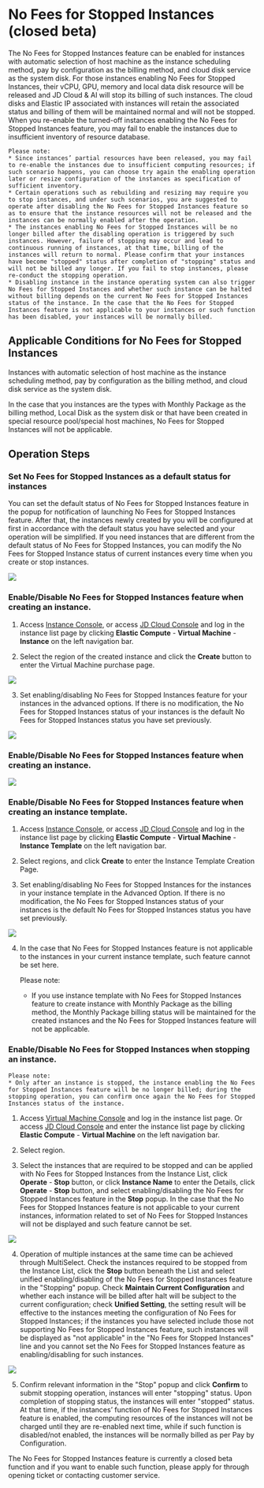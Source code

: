 # No Fees for Stopped Instances (closed beta)

The No Fees for Stopped Instances feature can be enabled for instances with automatic selection of host machine as the instance scheduling method, pay by configuration as the billing method, and cloud disk service as the system disk. For those instances enabling No Fees for Stopped Instances, their vCPU, GPU, memory and local data disk resource will be released and JD Cloud & AI will stop its billing of such instances. The cloud disks and Elastic IP associated with instances will retain the associated status and billing of them will be maintained normal and will not be stopped. When you re-enable the turned-off instances enabling the No Fees for Stopped Instances feature, you may fail to enable the instances due to insufficient inventory of resource database.


	
	Please note:
	* Since instances’ partial resources have been released, you may fail to re-enable the instances due to insufficient computing resources; if such scenario happens, you can choose try again the enabling operation later or resize configuration of the instances as specification of sufficient inventory.
	* Certain operations such as rebuilding and resizing may require you to stop instances, and under such scenarios, you are suggested to operate after disabling the No Fees for Stopped Instances feature so as to ensure that the instance resources will not be released and the instances can be normally enabled after the operation.
	* The instances enabling No Fees for Stopped Instances will be no longer billed after the disabling operation is triggered by such instances. However, failure of stopping may occur and lead to continuous running of instances, at that time, billing of the instances will return to normal. Please confirm that your instances have become "stopped" status after completion of "stopping" status and will not be billed any longer. If you fail to stop instances, please re-conduct the stopping operation.
	* Disabling instance in the instance operating system can also trigger No Fees for Stopped Instances and whether such instance can be halted without billing depends on the current No Fees for Stopped Instances status of the instance. In the case that the No Fees for Stopped Instances feature is not applicable to your instances or such function has been disabled, your instances will be normally billed.


## Applicable Conditions for No Fees for Stopped Instances

Instances with automatic selection of host machine as the instance scheduling method, pay by configuration as the billing method, and cloud disk service as the system disk.

In the case that you instances are the types with Monthly Package as the billing method, Local Disk as the system disk or that have been created in special resource pool/special host machines, No Fees for Stopped Instances will not be applicable.

	

## Operation Steps

### Set No Fees for Stopped Instances as a default status for instances

You can set the default status of No Fees for Stopped Instances feature in the popup for notification of launching No Fees for Stopped Instances feature. After that, the instances newly created by you will be configured at first in accordance with the default status you have selected and your operation will be simplified. If you need instances that are different from the default status of No Fees for Stopped Instances, you can modify the No Fees for Stopped Instance status of current instances every time when you create or stop instances.

![](../../../../../image/vm/uncharge4.png)

### Enable/Disable No Fees for Stopped Instances feature when creating an instance.

1. Access [Instance Console](https://cns-console.jdcloud.com/host/compute/list), or access [JD Cloud Console](https://console.jdcloud.com) and log in the instance list page by clicking **Elastic Compute** - **Virtual Machine** - **Instance** on the left navigation bar.

2. Select the region of the created instance and click the **Create** button to enter the Virtual Machine purchase page.

![](../../../../../image/vm/Getting-Start-Linux-Create-Region.png)

3. Set enabling/disabling No Fees for Stopped Instances feature for your instances in the advanced options. If there is no modification, the No Fees for Stopped Instances status of your instances is the default No Fees for Stopped Instances status you have set previously.

![](../../../../../image/vm/uncharged1.png)

### Enable/Disable No Fees for Stopped Instances feature when creating an instance.

![](../../../../../image/vm/uncharge6.png)

### Enable/Disable No Fees for Stopped Instances feature when creating an instance template.

1. Access [Instance Console](https://cns-console.jdcloud.com/host/compute/list), or access [JD Cloud Console](https://console.jdcloud.com) and log in the instance list page by clicking **Elastic Compute** - **Virtual Machine** - **Instance Template** on the left navigation bar.

2. Select regions, and click **Create** to enter the Instance Template Creation Page.

3. Set enabling/disabling No Fees for Stopped Instances for the instances in your instance template in the Advanced Option. If there is no modification, the No Fees for Stopped Instances status of your instances is the default No Fees for Stopped Instances status you have set previously.

![](../../../../../image/vm/uncharge5.png)

4. In the case that No Fees for Stopped Instances feature is not applicable to the instances in your current instance template, such feature cannot be set here.

	
	Please note:
	* If you use instance template with No Fees for Stopped Instances feature to create instance with Monthly Package as the billing method, the Monthly Package billing status will be maintained for the created instances and the No Fees for Stopped Instances feature will not be applicable.


### Enable/Disable No Fees for Stopped Instances when stopping an instance.



	
	Please note:
	* Only after an instance is stopped, the instance enabling the No Fees for Stopped Instances feature will be no longer billed; during the stopping operation, you can confirm once again the No Fees for Stopped Instances status of the instance.


1. Access [Virtual Machine Console](https://cns-console.jdcloud.com/host/compute/list) and log in the instance list page. Or access [JD Cloud Console](https://console.jdcloud.com) and enter the instance list page by clicking **Elastic Compute** - **Virtual Machine** on the left navigation bar.

2. Select region.

3. Select the instances that are required to be stopped and can be applied with No Fees for Stopped Instances from the Instance List, click **Operate** - **Stop** button, or click **Instance Name** to enter the Details, click **Operate** - **Stop** button, and select enabling/disabling the No Fees for Stopped Instances feature in the **Stop** popup. In the case that the No Fees for Stopped Instances feature is not applicable to your current instances, information related to set of No Fees for Stopped Instances will not be displayed and such feature cannot be set.

![](../../../../../image/vm/uncharged2.png)

4. Operation of multiple instances at the same time can be achieved through MultiSelect. Check the instances required to be stopped from the Instance List, click the **Stop** button beneath the List and select unified enabling/disabling of the No Fees for Stopped Instances feature in the "Stopping" popup. Check **Maintain Current Configuration** and whether each instance will be billed after halt will be subject to the current configuration; check **Unified Setting**, the setting result will be effective to the instances meeting the configuration of No Fees for Stopped Instances; if the instances you have selected include those not supporting No Fees for Stopped Instances feature, such instances will be displayed as "not applicable" in the "No Fees for Stopped Instances" line and you cannot set the No Fees for Stopped Instances feature as enabling/disabling for such instances.

![](../../../../../image/vm/uncharged3.png)

5. Confirm relevant information in the "Stop" popup and click **Confirm** to submit stopping operation, instances will enter "stopping" status. Upon completion of stopping status, the instances will enter "stopped" status. At that time, if the instances’ function of No Fees for Stopped Instances feature is enabled, the computing resources of the instances will not be charged until they are re-enabled next time, while if such function is disabled/not enabled, the instances will be normally billed as per Pay by Configuration.



	
The No Fees for Stopped Instances feature is currently a closed beta function and if you want to enable such function, please apply for through opening ticket or contacting customer service.




